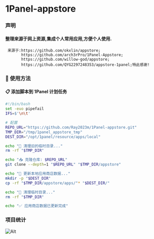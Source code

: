 # 1Panel-appstore

### 声明
#### 整理来源于网上资源,集成个人常用应用,方便个人使用.
     来源于:https://github.com/okxlin/appstore;
           https://github.com/arch3rPro/1Panel-Appstore;
           https://github.com/willow-god/appstore;
           https://github.com/QYG2297248353/appstore-1panel;特此感谢!
   
### 🚀 使用方法

#### 📋 添加脚本到 1Panel 计划任务
```bash
#!/bin/bash
set -euo pipefail
IFS=$'\n\t'

# 配置
REPO_URL="https://github.com/Ray2023m/1Panel-appstore.git"
TMP_DIR="/tmp/1panel_appstore_tmp"
DEST_DIR="/opt/1panel/resource/apps/local"

echo "🧹 清理旧的临时目录..."
rm -rf "$TMP_DIR"

echo "📥 克隆仓库: $REPO_URL"
git clone --depth=1 "$REPO_URL" "$TMP_DIR/appstore"

echo "📂 更新本地应用商店数据..."
mkdir -p "$DEST_DIR"
cp -rf "$TMP_DIR/appstore/apps/"* "$DEST_DIR/"

echo "🧹 清理临时目录..."
rm -rf "$TMP_DIR"

echo "✅ 应用商店数据已更新完成"
```
### 项目统计
![Alt](https://repobeats.axiom.co/api/embed/15348dc305f26710da5ba1f38b3504ea1955ca78.svg "Repobeats analytics image")
